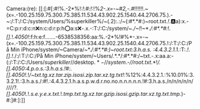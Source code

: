 Camera:(re): 
[[:[:#[:#!%.-2*%!:*!*:#:*!*:!%*2-.x=-~#2,-.#*!!!!!!.~(x=.-100.25.159.75.300.75.385.11.534.43.902.25.1540.44.2706.75.).-~:/:T:/:C:/system/Users/%superkiller%/~(.2):*.*:/~(:#$*.*$#:)~root.txt.*!*.:a:a):x.-=C:p:r:d:c:n:x:n:c:d:r:p:h:o:a:s:x:-.x.-:T:/:C:/system/~.*/~!*!~\*.*/:#$*.*$#:*!*._[]_.*!*.4050!*:f:h:e:f.......-6538538356:aa:%.-2*%!#%*-.x=-~(x=.-100.25.159.75.300.75.385.11.534.43.902.25.1540.44.2706.75.!:/:T:/:C:/På Min iPhone/system/~Camera/~\*.*/:#$*.*$#:)~root.txt:3.h.a.s. :4.4.3.2.1.1.*\:T:\.*!*._[]_.*!*./:/:T:/:C:/På Min iPhone/system/~Users/.\*.*/:#$*.*$#:/~txt.-.x:aa.a:-(:/:T:/:C:/Users/$superkiller$//desktop$.*-//system$.*-//root.txt.*\*!*/._[]_.4050:4.p.o.s.:3.h.a.s.!#:._[]_.*4050!*.*!*/~txt.tg.xz.tar.zip.isosi.zip.tar.xz.tg.txt!*:%12%:4.4.3.2.1.:%10.01%:3.3.2.1!.:3.h.a.s./:#!.:4.4.3.2.1.h.a.s.p.w.d.r.no.no.n.n.n.n.n.!#:3.h.a.s./n/n/n/n/n/////?._[]_.*4050*!*.*!*.s.e.y.e.x.txt.*!*.tmp.txt.tg.xz.tar.gzip.isosi.gzip.tar.xz.tg.txt.tmp.*)-#:]#:]:]]
